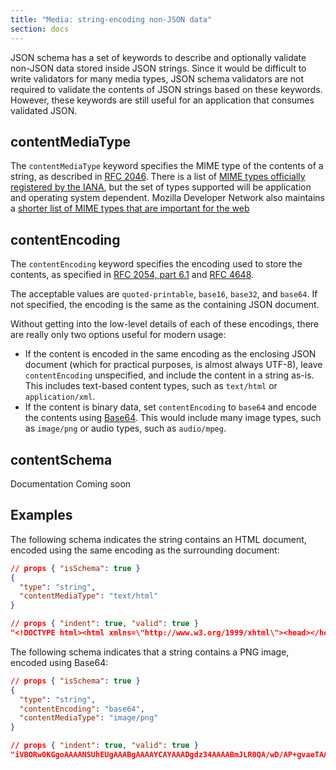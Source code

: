 ```yaml
---
title: "Media: string-encoding non-JSON data"
section: docs
---
```


<Keywords label="single: non-JSON data single: media" />

<Star label="New in draft 7" />

JSON schema has a set of keywords to describe and optionally validate
non-JSON data stored inside JSON strings. Since it would be difficult to
write validators for many media types, JSON schema validators are not
required to validate the contents of JSON strings based on these
keywords. However, these keywords are still useful for an application
that consumes validated JSON.

<Keywords label="single: contentMediaType single: media; contentMediaType" />

## contentMediaType

The `contentMediaType` keyword specifies the MIME type of the contents
of a string, as described in [RFC 2046](https://tools.ietf.org/html/rfc2046).
There is a list of [MIME types officially registered by the IANA](http://www.iana.org/assignments/media-types/media-types.xhtml),
but the set of types supported will be application and operating system dependent.
Mozilla Developer Network also maintains a [shorter list of MIME types that are important for the web](https://developer.mozilla.org/en-US/docs/Web/HTTP/Basics_of_HTTP/MIME_types/Complete_list_of_MIME_types)

<Keywords label="single: contentEncoding single: media; contentEncoding" />

## contentEncoding

The `contentEncoding` keyword specifies the encoding used to store the
contents, as specified in [RFC 2054, part
6.1](https://tools.ietf.org/html/rfc2045) and [RFC
4648](https://datatracker.ietf.org/doc/html/rfc4648).

The acceptable values are  `quoted-printable`,
`base16`, `base32`, and `base64`. If not specified, the encoding is the
same as the containing JSON document.

Without getting into the low-level details of each of these encodings,
there are really only two options useful for modern usage:

- If the content is encoded in the same encoding as the enclosing JSON
    document (which for practical purposes, is almost always UTF-8),
    leave `contentEncoding` unspecified, and include the content in a
    string as-is. This includes text-based content types, such as
    `text/html` or `application/xml`.
- If the content is binary data, set `contentEncoding` to `base64` and
    encode the contents using
    [Base64](https://tools.ietf.org/html/rfc4648). This would include
    many image types, such as `image/png` or audio types, such as
    `audio/mpeg`.

<Keywords label="single: contentSchema single: media; contentSchema" />

## contentSchema
<Star label="New in draft 2019-09" />

Documentation Coming soon

## Examples

The following schema indicates the string contains an HTML document,
encoded using the same encoding as the surrounding document:

```json
// props { "isSchema": true }
{
  "type": "string",
  "contentMediaType": "text/html"
}
```
```json
// props { "indent": true, "valid": true }
"<!DOCTYPE html><html xmlns=\"http://www.w3.org/1999/xhtml\"><head></head></html>"
```
The following schema indicates that a string contains a PNG image, encoded using Base64:

```json
// props { "isSchema": true }
{
  "type": "string",
  "contentEncoding": "base64",
  "contentMediaType": "image/png"
}
```
```json
// props { "indent": true, "valid": true }
"iVBORw0KGgoAAAANSUhEUgAAABgAAAAYCAYAAADgdz34AAAABmJLR0QA/wD/AP+gvaeTAAAA..."
```